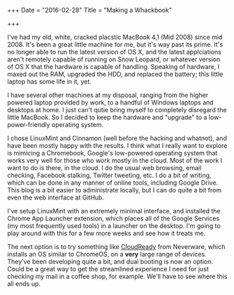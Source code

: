 +++
Date = "2016-02-28"
Title = "Making a Whackbook"

+++

I've had my old, white, cracked placstic MacBook 4,1 (Mid 2008) since mid 2008. It's been a great little machine for me, but it's way past its prime. It's no longer able to run the latest version of OS X, and the latest applciations aren't remotely capable of running on Snow Leopard, or whatever version of OS X that the hardware is capable of handling. Speaking of hardware, I maxed out the RAM, upgraded the HDD, and replaced the battery; this little laptop has some life in it, yet.

I have several other machines at my disposal, ranging from the higher powered laptop provided by work, to a handful of Windows laptops and desktops at home. I just can't qutie bring myself to completely disregard the little MacBook. So I decided to keep the hardware and "upgrade" to a low-power-friendly operating system. 

I chose LinuxMint and Cinnamon (well before the hacking and whatnot), and have been mostly happy with the results. I think what I really want to explore is mimicing a Chromebook, Google's low-powered operating system that works very well for those who work mostly in the cloud. Most of the work I want to do is there, in the cloud. I do the usual web browsing, email checking, Facebook stalking, Twitter tweeting, etc. I do a bit of writing, which can be done in any manner of online tools, including Google Drive. This blog is a bit easier to administrate locally, but I can do quite a bit from even the web interface at GitHub. 

I've setup LinuxMint with an extremely minimal interface, and installed the Chrome App Launcher extension, which places all of the Google Services (my most frequently used tools) in a launcher on the desktop. I'm going to play around with this for a few more weeks and see how it treats me. 

The next option is to try something like [CloudReady](//www.neverware.com/products/cloudreadylicense) from Neverware, which installs an OS similar to ChromeOS, on a **very** large range of devices. They've been developing quite a bit, and dual booting is now an option. Could be a great way to get the streamlined experience I need for just checking my mail in a coffee shop, for example. We'll have to see where this all ends up.
